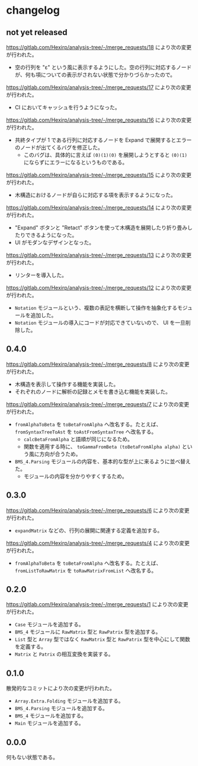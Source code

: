 # changelog

## not yet released

https://gitlab.com/Hexirp/analysis-tree/-/merge_requests/18 により次の変更が行われた。

* 空の行列を "ε" という風に表示するようにした。空の行列に対応するノードが、何も項についての表示がされない状態で分かりづらかったので。

https://gitlab.com/Hexirp/analysis-tree/-/merge_requests/17 により次の変更が行われた。

* CI においてキャッシュを行うようになった。

https://gitlab.com/Hexirp/analysis-tree/-/merge_requests/16 により次の変更が行われた。

* 共終タイプが 1 である行列に対応するノードを Expand で展開するとエラーのノードが出てくるバグを修正した。
  * このバグは、具体的に言えば `(0)(1)(0)` を展開しようとすると `(0)(1)` にならずにエラーになるというものである。

https://gitlab.com/Hexirp/analysis-tree/-/merge_requests/15 により次の変更が行われた。

* 木構造におけるノードが自らに対応する項を表示するようになった。

https://gitlab.com/Hexirp/analysis-tree/-/merge_requests/14 により次の変更が行われた。

* "Expand" ボタンと "Retact" ボタンを使って木構造を展開したり折り畳みしたりできるようになった。
* UI がモダンなデザインとなった。

https://gitlab.com/Hexirp/analysis-tree/-/merge_requests/13 により次の変更が行われた。

* リンターを導入した。

https://gitlab.com/Hexirp/analysis-tree/-/merge_requests/12 により次の変更が行われた。

* `Notation` モジュールという、複数の表記を横断して操作を抽象化するモジュールを追加した。
* `Notation` モジュールの導入にコードが対応できていないので、 UI を一旦削除した。

## 0.4.0

https://gitlab.com/Hexirp/analysis-tree/-/merge_requests/8 により次の変更が行われた。

* 木構造を表示して操作する機能を実装した。
* それぞれのノードに解析の記録とメモを書き込む機能を実装した。

https://gitlab.com/Hexirp/analysis-tree/-/merge_requests/7 により次の変更が行われた。

* `fromAlphaToBeta` を `toBetaFromAlpha` へ改名する。たとえば、 `fromSyntaxTreeToAst` を `toAstFromSyntaxTree` へ改名する。
  * `calcBetaFromAlpha` と語順が同じになるため。
  * 関数を適用する時に、 `toGammaFromBeta (toBetaFromAlpha alpha)` という風に方向が合うため。
* `BMS_4.Parsing` モジュールの内容を、基本的な型が上に来るように並べ替えた。
  * モジュールの内容を分かりやすくするため。

## 0.3.0

https://gitlab.com/Hexirp/analysis-tree/-/merge_requests/6 により次の変更が行われた。

* `expandMatrix` などの、行列の展開に関連する定義を追加する。

https://gitlab.com/Hexirp/analysis-tree/-/merge_requests/4 により次の変更が行われた。

* `fromAlphaToBeta` を `toBetaFromAlpha` へ改名する。たとえば、 `fromListToRawMatrix` を `toRawMatrixFromList` へ改名する。

## 0.2.0

https://gitlab.com/Hexirp/analysis-tree/-/merge_requests/1 により次の変更が行われた。

* `Case` モジュールを追加する。
* `BMS_4` モジュールに `RawMatrix` 型と `RawPatrix` 型を追加する。
* `List` 型と `Array` 型ではなく `RawMatrix` 型と `RawPatrix` 型を中心にして関数を定義する。
* `Matrix` と `Patrix` の相互変換を実装する。

## 0.1.0

散発的なコミットにより次の変更が行われた。

* `Array.Extra.Folding` モジュールを追加する。
* `BMS_4.Parsing` モジュールを追加する。
* `BMS_4` モジュールを追加する。
* `Main` モジュールを追加する。

## 0.0.0

何もない状態である。
